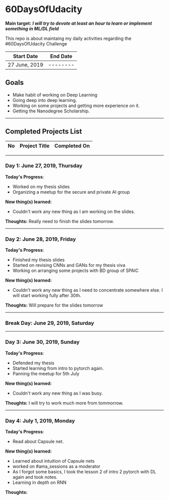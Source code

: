 # 60DaysOfUdacity
**Main target:** ***I will try to devote at least an hour to learn or implement something in ML/DL field***

This repo is about maintaing my daily activities regarding the #60DaysOfUdacity Challenge

|  Start Date | End Date |
| ------------ | ------------ |
| 27 June, 2019 | --------|


## Goals
- Make habit of working on Deep Learning
- Going deep into deep learning.
- Working on some projects and getting more experience on it.
- Getting the Nanodegree Scholarship.

------------

## Completed Projects List

| No  |  Project Title  |  Completed On |
| :------------: | ------------ | :------------: |

------------

### Day 1: June 27, 2019, Thursday
**Today's Progress**: 
- Worked on my thesis slides
- Organizing a meetup for the secure and private AI group


**New thing(s) learned:** 
- Couldn't work any new thing as I am working on the slides.

**Thoughts:**  Really need to finish the slides tomorrow.

------------

### Day 2: June 28, 2019, Friday
**Today's Progress**: 
- Finished my thesis slides
- Started on revising CNNs and GANs for my thesis viva
- Working on arranging some projects with BD group of SPAIC


**New thing(s) learned:** 
- Couldn't work any new thing as I need to concentrate somewhere else. I will start working fully after 30th.

**Thoughts:**  Will prepare for the slides tomorrow

------------

### Break Day: June 29, 2019, Saturday

------------

### Day 3: June 30, 2019, Sunday
**Today's Progress**: 
- Defended my thesis
- Started learning from intro to pytorch again.
- Panning the meetup for 5th July


**New thing(s) learned:** 
- Couldn't work any new thing as I was busy.

**Thoughts:**  I will try to work much more from tommorrow. 

------------

### Day 4: July 1, 2019, Monday
**Today's Progress**: 
- Read about Capsule net.


**New thing(s) learned:** 
- Learned about intuition of Capsule nets
- worked on #ama_sessions as a moderator
- As I forgot some basics, I took the lesson 2 of intro 2 pytorch with DL again and took notes.
- Learning in depth on RNN

**Thoughts:**  
